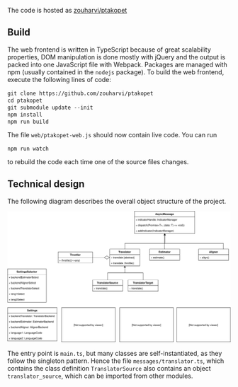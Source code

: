 The code is hosted as [zouharvi/ptakopet](https://github.com/zouharvi/ptakopet)

## Build

The web frontend is written in TypeScript because of great scalability properties, DOM manipulation is done mostly with jQuery and the output is packed into one JavaScript file with Webpack. Packages are managed with npm (usually contained in the `nodejs` package). To build the web frontend, execute the following lines of code:

```
git clone https://github.com/zouharvi/ptakopet
cd ptakopet
git submodule update --init
npm install
npm run build
```

The file `web/ptakopet-web.js` should now contain live code. You can run

```
npm run watch
```

to rebuild the code each time one of the source files changes.

## Technical design

The following diagram describes the overall object structure of the project.

<img src='https://raw.githubusercontent.com/zouharvi/ptakopet/master/meta/web_object_design.svg?sanitize=true' style='width: 100%px;'>

The entry point is `main.ts`, but many classes are self-instantiated, as they follow the singleton pattern. Hence the file `messages/translator.ts`, which contains the class definition `TranslatorSource` also contains an object `translator_source`, which can be imported from other modules.